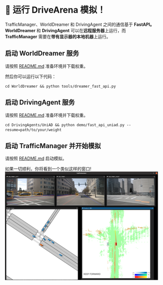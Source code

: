 # 🤩 运行 DriveArena 模拟！

TrafficManager、WorldDreamer 和 DrivingAgent 之间的通信基于 **FastAPI。WorldDreamer** 和 **DrivingAgent** 可以在**远程服务器**上运行，而 **TrafficManager** 需要在**带有显示器的本地机器**上运行。

## 启动 WorldDreamer 服务

请按照 [README.md](../WorldDreamer/README.md) 准备环境并下载权重。

然后你可以运行以下代码：
```shell
cd WorldDreamer && python tools/dreamer_fast_api.py
```

## 启动 DrivingAgent 服务

请按照 [README.md](../DrivingAgents/UniAD/README.md) 准备环境并下载权重。

```shell
cd DrivingAgents/UniAD && python demo/fast_api_uniad.py --resume=path/to/your/weight
```

## 启动 TrafficManager 并开始模拟
请按照 [README.md](../TrafficManager/README.md) 启动模拟。

如果一切顺利，你将看到一个类似这样的窗口!
![alt text](../assets/simulation.png)